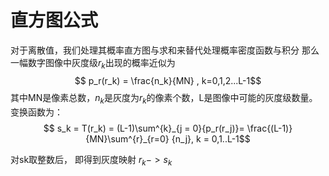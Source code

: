 # 直方图公式
对于离散值，我们处理其概率直方图与求和来替代处理概率密度函数与积分
那么一幅数字图像中灰度级$r_k$出现的概率近似为
$$ p_r(r_k) = \frac{n_k}{MN} , k=0,1,2...L-1$$
其中MN是像素总数，$n_k$是灰度为$r_k$的像素个数，L是图像中可能的灰度级数量。
变换函数为：
$$ s_k = T(r_k) = (L-1)\sum^{k}_{j = 0}{p_r(r_j)}= \frac{(L-1)}{MN}\sum^{r}_{r=0} {n_j}, k = 0,1..L-1$$

对sk取整数后， 即得到灰度映射 $r_k -> s_k$